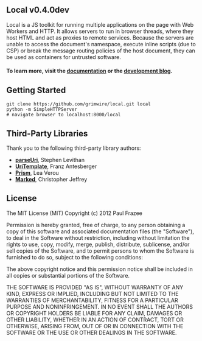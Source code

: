 ## Local v0.4.0dev

Local is a JS toolkit for running multiple applications on the page with Web Workers and HTTP. It allows servers to run in browser threads, where they host HTML and act as proxies to remote services. Because the servers are unable to access the document's namespace, execute inline scripts (due to CSP) or break the message routing policies of the host document, they can be used as containers for untrusted software.

#### To learn more, visit the [documentation](http://grimwire.com/local) or the [development blog](http://blog.grimwire.com/#blog.md).


## Getting Started

```
git clone https://github.com/grimwire/local.git local
python -m SimpleHTTPServer
# navigate browser to localhost:8000/local
```


## Third-Party Libraries

Thank you to the following third-party library authors:

 - [**parseUri**](http://stevenlevithan.com/demo/parseuri/js/), Stephen Levithan
 - [**UriTemplate**](https://github.com/fxa/uritemplate-js), Franz Antesberger
 - [**Prism**](https://github.com/LeaVerou/prism), Lea Verou
 - [**Marked**](https://github.com/chjj/marked), Christopher Jeffrey


## License

The MIT License (MIT)
Copyright (c) 2012 Paul Frazee

Permission is hereby granted, free of charge, to any person obtaining a copy of this software and associated documentation files (the "Software"), to deal in the Software without restriction, including without limitation the rights to use, copy, modify, merge, publish, distribute, sublicense, and/or sell copies of the Software, and to permit persons to whom the Software is furnished to do so, subject to the following conditions:

The above copyright notice and this permission notice shall be included in all copies or substantial portions of the Software.

THE SOFTWARE IS PROVIDED "AS IS", WITHOUT WARRANTY OF ANY KIND, EXPRESS OR IMPLIED, INCLUDING BUT NOT LIMITED TO THE WARRANTIES OF MERCHANTABILITY, FITNESS FOR A PARTICULAR PURPOSE AND NONINFRINGEMENT. IN NO EVENT SHALL THE AUTHORS OR COPYRIGHT HOLDERS BE LIABLE FOR ANY CLAIM, DAMAGES OR OTHER LIABILITY, WHETHER IN AN ACTION OF CONTRACT, TORT OR OTHERWISE, ARISING FROM, OUT OF OR IN CONNECTION WITH THE SOFTWARE OR THE USE OR OTHER DEALINGS IN THE SOFTWARE.
